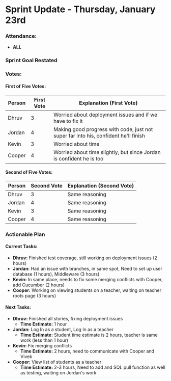 # Sprint Update - Thursday, January 23rd

### Attendance:
- **ALL**

### Sprint Goal Restated

### Votes:

#### First of Five Votes:
| Person   | First Vote | Explanation (First Vote)                                               |
|----------|------------|-------------------------------------------------------------------------|
| Dhruv    | 3          | Worried about deployment issues and if we have to fix it|
| Jordan   | 4          | Making good progress with code, just not super far into his, confident he'll finish |
| Kevin    | 3          | Worried about time|
| Cooper   | 4          | Worried about time slightly, but since Jordan is confident he is too       |

#### Second of Five Votes:
| Person   | Second Vote | Explanation (Second Vote)                                             |
|----------|-------------|-------------------------------------------------------------------------|
| Dhruv    | 3           | Same reasoning                                                   |
| Jordan   | 4           | Same reasoning                                                            |
| Kevin    | 3           | Same reasoning  |
| Cooper   | 4           | Same reasoning                             |

### Actionable Plan

#### Current Tasks:
- **Dhruv:** Finished test coverage, still working on deployment issues (2 hours)
- **Jordan:** Had an issue with branches, in same spot, Need to set up user database (1 hours), Middleware (3 hours)
- **Kevin:** In same place, needs to fix some merging conflicts with Cooper, add Cucumber (2 hours)
- **Cooper:** Working on viewing students on a teacher, waiting on teacher roots page (3 hours)

#### Next Tasks:
- **Dhruv:** Finished all stories, fixing deployment issues
  - **Time Estimate:** 1 hour
- **Jordan:** Log In as a student, Log In as a teacher
  - **Time Estimate:** Student time estimate is 2 hours, teacher is same work (less than 1 hour)
- **Kevin:** Fix merging conflicts
  - **Time Estimate:** 2 hours, need to communicate with Cooper and Vivek
- **Cooper:** View list of students as a teacher
  - **Time Estimate:** 2-3 hours, Need to add and SQL pull function as well as testing, waiting on Jordan's work

